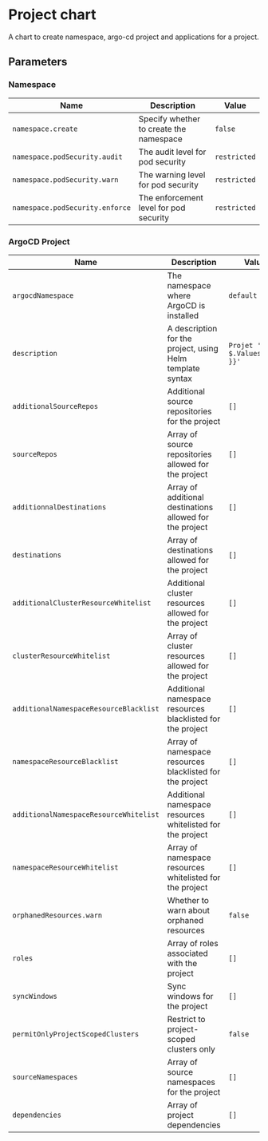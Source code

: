 # Project chart

A chart to create namespace, argo-cd project and applications for a project.

## Parameters

### Namespace

| Name                            | Description                             | Value        |
| ------------------------------- | --------------------------------------- | ------------ |
| `namespace.create`              | Specify whether to create the namespace | `false`      |
| `namespace.podSecurity.audit`   | The audit level for pod security        | `restricted` |
| `namespace.podSecurity.warn`    | The warning level for pod security      | `restricted` |
| `namespace.podSecurity.enforce` | The enforcement level for pod security  | `restricted` |

### ArgoCD Project

| Name                                   | Description                                                | Value                          |
| -------------------------------------- | ---------------------------------------------------------- | ------------------------------ |
| `argocdNamespace`                      | The namespace where ArgoCD is installed                    | `default`                      |
| `description`                          | A description for the project, using Helm template syntax  | `Projet '{{ $.Values.name }}'` |
| `additionalSourceRepos`                | Additional source repositories for the project             | `[]`                           |
| `sourceRepos`                          | Array of source repositories allowed for the project       | `[]`                           |
| `additionnalDestinations`              | Array of additional destinations allowed for the project   | `[]`                           |
| `destinations`                         | Array of destinations allowed for the project              | `[]`                           |
| `additionalClusterResourceWhitelist`   | Additional cluster resources allowed for the project       | `[]`                           |
| `clusterResourceWhitelist`             | Array of cluster resources allowed for the project         | `[]`                           |
| `additionalNamespaceResourceBlacklist` | Additional namespace resources blacklisted for the project | `[]`                           |
| `namespaceResourceBlacklist`           | Array of namespace resources blacklisted for the project   | `[]`                           |
| `additionalNamespaceResourceWhitelist` | Additional namespace resources whitelisted for the project | `[]`                           |
| `namespaceResourceWhitelist`           | Array of namespace resources whitelisted for the project   | `[]`                           |
| `orphanedResources.warn`               | Whether to warn about orphaned resources                   | `false`                        |
| `roles`                                | Array of roles associated with the project                 | `[]`                           |
| `syncWindows`                          | Sync windows for the project                               | `[]`                           |
| `permitOnlyProjectScopedClusters`      | Restrict to project-scoped clusters only                   | `false`                        |
| `sourceNamespaces`                     | Array of source namespaces for the project                 | `[]`                           |
| `dependencies`                         | Array of project dependencies                              | `[]`                           |

